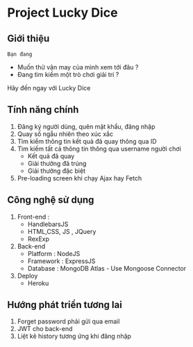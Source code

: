 ﻿# Project Lucky Dice

## Giới thiệu
    Bạn đang 
- Muốn thử vận may của mình xem tới đâu ?
- Đang tìm kiếm một trò chơi giải trí ? 

Hãy đến ngay với Lucky Dice

## Tính năng chính
1. Đăng ký người dùng, quên mật khẩu, đăng nhập
2. Quay số ngẫu nhiên theo xúc xắc
2. Tìm kiểm thông tin kết quả đã quay thông qua ID
3. Tìm kiếm tất cả thông tin thông qua username người chơi
    - Kết quả đã quay
    - Giải thưởng đã trúng
    - Giải thưởng đặc biệt
4. Pre-loading screen khi chạy Ajax hay Fetch

## Công nghệ sử dụng
1. Front-end :
    - HandlebarsJS
    - HTML,CSS, JS , JQuery
    - RexExp
2. Back-end
    - Platform : NodeJS
    - Framework : ExpressJS
    - Database : MongoDB Atlas - Use Mongoose Connector
3. Deploy
    - Heroku

## Hướng phát triển tương lai
1. Forget password phải gửi qua email
2. JWT cho back-end
3. Liệt kê history tương ứng khi đăng nhập